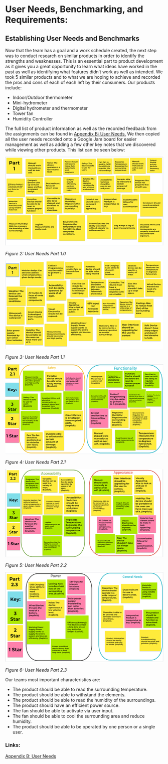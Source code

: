 

# User Needs, Benchmarking, and Requirements:

## Establishing User Needs and Benchmarks

Now that the team has a goal and a work schedule created, the next step was to conduct research on similar products in order to identify the strengths and weaknesses. This is an essential part to product development as it gives you a great opportunity to learn what ideas have worked in the past as well as identifying what features didn’t work as well as intended. We took 5 similar products and to what we are hoping to achieve and recorded the pros and cons of each of each left by their consumers. Our products include: 

* Indoor/Outdoor thermometer
* Mini-hydrometer
* Digital hydrometer and thermometer
* Tower fan
* Humidity Controller

The full list of product information as well as the recorded feedback from the assignments can be found in [Appendix B: User Needs.](/ASU-EGR314-Team-302.gitgub.io//Appendix/AppendixBUserNeeds) We then copied all the user needs recorded onto a Google Jam board for easier management as well as adding a few other key notes that we discovered while viewing other products. This list can be seen below: 

![Part 1.0 figure](https://raw.githubusercontent.com/ASU-EGR314-Team-302/ASU-EGR314-Team-302.gitgub.io/main/docs/assets/images/Part1.0.png)

*Figure 2: User Needs Part 1.0*

![Part 1.1 figure](https://raw.githubusercontent.com/ASU-EGR314-Team-302/ASU-EGR314-Team-302.gitgub.io/main/docs/assets/images/Part1.1.png)

*Figure 3: User Needs Part 1.1*

![Part 2.1 figure](https://raw.githubusercontent.com/ASU-EGR314-Team-302/ASU-EGR314-Team-302.gitgub.io/main/docs/assets/images/Part2.1.png)

*Figure 4: User Needs Part 2.1*

![Part 2.2 figure](https://raw.githubusercontent.com/ASU-EGR314-Team-302/ASU-EGR314-Team-302.gitgub.io/main/docs/assets/images/Part2.2.png)

*Figure 5: User Needs Part 2.2*

![Part 2.3 figure](https://raw.githubusercontent.com/ASU-EGR314-Team-302/ASU-EGR314-Team-302.gitgub.io/main/docs/assets/images/Part2.3.png) 

*Figure 6: User Needs Part 2.3*

Our teams most important characteristics are: 
* The product should be able to read the surrounding temperature.
* The product should be able to withstand the elements.
* The product should be able to read the humidity of the surroundings.
* The product should have an efficient power source.
* The fan should be able to activate via user input.
* The fan should be able to cool the surrounding area and reduce humidity.
* The product should be able to be operated by one person or a single user.

### Links:

[Appendix B: User Needs](/ASU-EGR314-Team-302.gitgub.io//Appendix/AppendixBUserNeeds)

